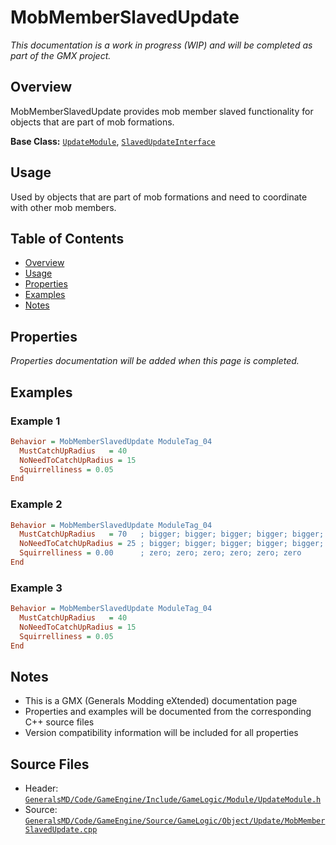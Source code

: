 # MobMemberSlavedUpdate

*This documentation is a work in progress (WIP) and will be completed as part of the GMX project.*

## Overview

MobMemberSlavedUpdate provides mob member slaved functionality for objects that are part of mob formations.

**Base Class:** [`UpdateModule`](../../GeneralsMD/Code/GameEngine/Include/GameLogic/Module/UpdateModule.h), [`SlavedUpdateInterface`](../../GeneralsMD/Code/GameEngine/Include/GameLogic/Module/MobMemberSlavedUpdate.h)

## Usage

Used by objects that are part of mob formations and need to coordinate with other mob members.

## Table of Contents

- [Overview](#overview)
- [Usage](#usage)
- [Properties](#properties)
- [Examples](#examples)
- [Notes](#notes)

## Properties

*Properties documentation will be added when this page is completed.*

## Examples

### Example 1
```ini
Behavior = MobMemberSlavedUpdate ModuleTag_04
  MustCatchUpRadius   = 40
  NoNeedToCatchUpRadius = 15
  Squirrelliness = 0.05
End
```

### Example 2
```ini
Behavior = MobMemberSlavedUpdate ModuleTag_04
  MustCatchUpRadius   = 70   ; bigger; bigger; bigger; bigger; bigger; bigger
  NoNeedToCatchUpRadius = 25 ; bigger; bigger; bigger; bigger; bigger; bigger
  Squirrelliness = 0.00      ; zero; zero; zero; zero; zero; zero
End
```

### Example 3
```ini
Behavior = MobMemberSlavedUpdate ModuleTag_04
  MustCatchUpRadius   = 40
  NoNeedToCatchUpRadius = 15
  Squirrelliness = 0.05
End
```

## Notes

- This is a GMX (Generals Modding eXtended) documentation page
- Properties and examples will be documented from the corresponding C++ source files
- Version compatibility information will be included for all properties

## Source Files

- Header: [`GeneralsMD/Code/GameEngine/Include/GameLogic/Module/UpdateModule.h`](../../GeneralsMD/Code/GameEngine/Include/GameLogic/Module/UpdateModule.h)
- Source: [`GeneralsMD/Code/GameEngine/Source/GameLogic/Object/Update/MobMemberSlavedUpdate.cpp`](../../GeneralsMD/Code/GameEngine/Source/GameLogic/Object/Update/MobMemberSlavedUpdate.cpp)
